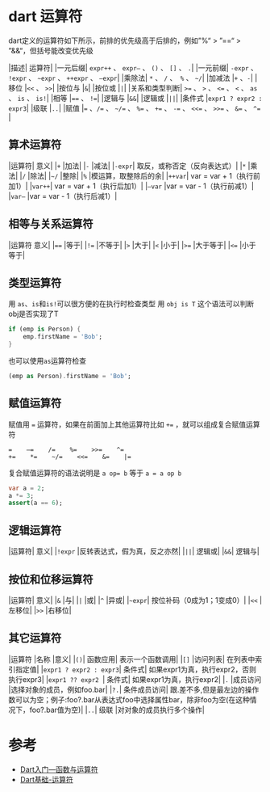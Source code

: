 # dart 运算符

dart定义的运算符如下所示，前排的优先级高于后排的，例如”%“ > ”==“ > ”&&“，但括号能改变优先级

|描述|	运算符|
|一元后缀|	`expr++` 、 `expr–` 、 `()` 、 `[]` 、 `.`|
|一元前缀|	`-expr` 、 `!expr` 、 `~expr` 、 `++expr` 、 `–expr`|
|乘除法|	`*` 、 `/` 、` %` 、 `~/`|
|加减法	|`+` 、`-`|
|移位	|`<<` 、 `>>`|
|按位与	|`&`|
|按位或	|`|`|
|关系和类型判断|	`>=` 、 `>` 、 `<=` 、 `<` 、 `as` 、 `is` 、 `is!`|
|相等	|`==` 、 `!=`|
|逻辑与	|`&&`|
|逻辑或	|`||`|
|条件式	|`expr1 ? expr2 : expr3`|
|级联	|`..`|
|赋值	|`=` 、`/=` 、 `~/=` 、 `%=` 、 `+=` 、 `-=` 、 `<<=` 、 `>>=` 、 `&=` 、 `^= `|


## 算术运算符
|运算符|	意义|
|`+`	|加法|
|`-`	|减法|
|`-expr`|	取反，或称否定（反向表达式）|
|`*`	|乘法|
|`/`	|除法|
|`~/`	|整除|
|`%`	|模运算，取整除后的余|
|`++var`|	var = var + 1（执行前加1）|
|`var++`|	var = var + 1（执行后加1）|
|`–var`	|var = var - 1（执行前减1）|
|`var–`	|var = var - 1（执行后减1）|

## 相等与关系运算符
|运算符	意义|
|`==`	|等于|
|`!=`	|不等于|
|`>`	|大于|
|`<`	|小于|
|`>=`	|大于等于|
|`<=`	|小于等于|

## 类型运算符
用 `as`、`is`和`is!`可以很方便的在执行时检查类型 
用 `obj is T` 这个语法可以判断obj是否实现了T
``` dart
if (emp is Person) {
    emp.firstName = 'Bob';
}
```
也可以使用`as`运算符检查

```dart
(emp as Person).firstName = 'Bob';
```
## 赋值运算符
赋值用 `=` 运算符，如果在前面加上其他运算符比如 `+=` ，就可以组成复合赋值运算符
```
=    –=    /=    %=    >>=    ^=
+=    *=    ~/=    <<=    &=    |=
```
复合赋值运算符的语法说明是 `a op= b` 等于 `a = a op b`
``` dart
var a = 2;
a *= 3;
assert(a == 6);
```
## 逻辑运算符
|运算符|	意义|
|`!expr`	|反转表达式，假为真，反之亦然|
|`||`|	逻辑或|
|`&&`|	逻辑与|

## 按位和位移运算符
|运算符|	意义|
|`&`	|与|
|`|`	|或|
|`^`	|异或|
|`~expr`|	按位补码（0成为1；1变成0）|
|`<<`	|左移位|
|`>>`	|右移位|
## 其它运算符
|运算符	|名称	|意义|
|`()`|	函数应用|	表示一个函数调用|
|`[]`	|访问列表|	在列表中索引指定值|
|`expr1 ? expr2 : expr3`|	条件式|	如果expr1为真，执行expr2，否则执行expr3|
|`expr1 ?? expr2 `|	条件式|	如果expr1为真，执行expr2|
|`.`	|成员访问	|选择对象的成员，例如foo.bar|
|`?.`|	条件成员访问|	跟.差不多,但是最左边的操作数可以为空；例子:foo?.bar从表达式foo中选择属性bar，除非foo为空(在这种情况下，foo?.bar值为空)|
|`..`|	级联	|对对象的成员执行多个操作|

# 参考

* [Dart入门—函数与运算符](https://blog.csdn.net/hekaiyou/article/details/51445608)
* [Dart基础-运算符](https://blog.csdn.net/hekaiyou/article/details/46652297)
